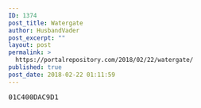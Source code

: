 ```yaml
---
ID: 1374
post_title: Watergate
author: HusbandVader
post_excerpt: ""
layout: post
permalink: >
  https://portalrepository.com/2018/02/22/watergate/
published: true
post_date: 2018-02-22 01:11:59
---
```

<pre>01C400DAC9D1</pre>